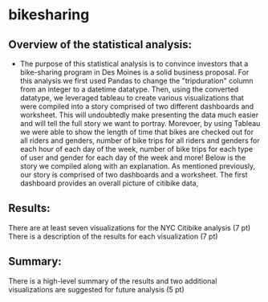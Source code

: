 # bikesharing

## Overview of the statistical analysis:
   * The purpose of this statistical analysis is to convince investors that a bike-sharing program in Des Moines is a solid business proposal. For this analysis we first used Pandas to change the "tripduration" column from an integer to a datetime datatype. Then, using the converted datatype, we leveraged tableau to create various visualizations that were compiled into a story comprised of two different dashboards and worksheet. This will undoubtedly make presenting the data much easier and will tell the full story we want to portray. Morevoer, by using Tableau we were able to show the length of time that bikes are checked out for all riders and genders, number of bike trips for all riders and genders for each hour of each day of the week, number of bike trips for each type of user and gender for each day of the week and more! Below is the story we compiled along with an explanation. As mentioned previously, our story is comprised of two dashboards and a worksheet. The first dashboard provides an overall picture of citibike data, 

## Results:






There are at least seven visualizations for the NYC Citibike analysis (7 pt)
There is a description of the results for each visualization (7 pt)

## Summary:

There is a high-level summary of the results and two additional visualizations are suggested for future analysis (5 pt)







